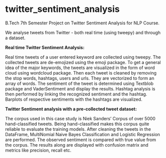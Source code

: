 # twitter_sentiment_analysis
B.Tech 7th Semester Project on Twitter Sentiment Analysis for NLP Course.

We analyse tweets from Twitter - both real time (using tweepy) and through a dataset.

**Real time Twitter Sentiment Analysis:**

  Real time tweets of a user entered keyword are collected using tweepy. The collected tweets are de-emojized using the emoji package.
  To get a general idea of the major keywords, the tweets are visualized in the form of word cloud using wordcloud package.
  Then each tweet is cleaned by removing the stop words, hashtags, users and urls. They are vectorized to form an array of words.
  The sentiment of the tweet is determined using Textblob package and VaderSentiment and display the results.
  Hashtag analysis is then performed by linking the recognized sentiment and the hashtag. Barplots of respective sentiments with the hashtags are visualized.


**Twitter Sentiment analysis with a pre-collected tweet dataset:**

  The corpus used in this case study is Niek Sanders’ Corpus of over 5000 hand-classified tweets. 
  Being hand-classified makes this corpus quite reliable to evaluate the training models.
  After cleaning the tweets in the DataFrame, MultiNomial Naive Bayes Classification and Logistic Regression are performed. 
  The observed sentiment is compared with true value from the corpus.
  The results along are displayed with confusion matrix and metrics like precision, recall etc.
